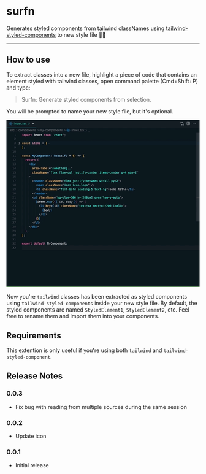 # surfn

Generates styled components from tailwind classNames using [tailwind-styled-components](https://www.npmjs.com/package/tailwind-styled-components) to new style file 🏄‍♂️

---

## How to use

To extract classes into a new file, highlight a piece of code that contains an element styled with tailwind classes, open command palette (Cmd+Shift+P) and type:

> Surfn: Generate styled components from selection.

You will be prompted to name your new style file, but it's optional.

![dotup-vscode-interface-generator Video](https://github.com/herrlax/surfn/blob/main/img/how-to-surfn.gif?raw=true)

Now you're `tailwind` classes has been extracted as styled components using `tailwind-styled-components` inside your new style file. By default, the styled components are named `StyledElement1`, `StyledElement2`, etc. Feel free to rename them and import them into your components.

## Requirements

This extention is only useful if you're using both `tailwind` and `tailwind-styled-component`.

## Release Notes

### 0.0.3

- Fix bug with reading from multiple sources during the same session

### 0.0.2

- Update icon

### 0.0.1

- Initial release
